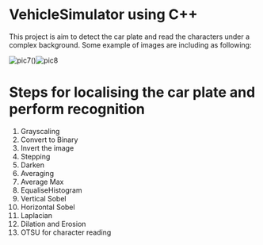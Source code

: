 # VehicleSimulator using C++

This project is aim to detect the car plate and read the characters under a complex background. 
Some example of images are including as following:

![pic7](https://user-images.githubusercontent.com/85697619/203473974-7dce6a0e-0b70-4de8-803e-44e16a16e520.jpg)()![pic8](https://user-images.githubusercontent.com/85697619/203473976-62ee2df0-00ca-4fcc-a51c-19ad57345689.jpg)

# Steps for localising the car plate and perform recognition
1. Grayscaling
2. Convert to Binary
3. Invert the image
4. Stepping 
5. Darken
6. Averaging
7. Average Max
8. EqualiseHistogram
9. Vertical Sobel
10. Horizontal Sobel
11. Laplacian 
12. Dilation and Erosion
13. OTSU for character reading
